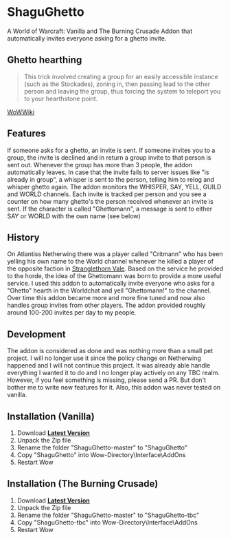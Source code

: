 # ShaguGhetto

A World of Warcraft: Vanilla and The Burning Crusade Addon that automatically invites everyone asking for a ghetto invite.

## Ghetto hearthing
> This trick involved creating a group for an easily accessible instance (such as the Stockades), zoning in, then passing lead to the other person and leaving the group, thus forcing the system to teleport you to your hearthstone point.

[WoWWiki](https://wowwiki.fandom.com/wiki/Hearthstone)

## Features
If someone asks for a ghetto, an invite is sent. If someone invites you to a group, the invite is declined and in return a group invite to that person is sent out. Whenever the group has more than 3 people, the addon automatically leaves. In case that the invite fails to server issues like "is already in group", a whisper is sent to the person, telling him to relog and whisper ghetto again. The addon monitors the WHISPER, SAY, YELL, GUILD and WORLD channels. Each invite is tracked per person and you see a counter on how many ghetto's the person received whenever an invite is sent. If the character is called "Ghettomann", a message is sent to either SAY or WORLD with the own name (see below)

## History
On Atlantiss Netherwing there was a player called "Critmann" who has been yelling his own name to the World channel whenever he killed a player of the opposite faction in [Stranglethorn Vale](https://classic.wowhead.com/stranglethorn-vale). Based on the service he provided to the horde, the idea of the Ghettomann was born to provide a more useful service. I used this addon to automatically invite everyone who asks for a "Ghetto" hearth in the Worldchat and yell "Ghettomann!" to the channel. Over time this addon became more and more fine tuned and now also handles group invites from other players. The addon provided roughly around 100-200 invites per day to my people.

## Development
The addon is considered as done and was nothing more than a small pet project. I will no longer use it since the policy change on Netherwing happened and I will not continue this project. It was already able handle everything I wanted it to do and I no longer play actively on any TBC realm. However, if you feel something is missing, please send a PR. But don't bother me to write new features for it. Also, this addon was never tested on vanilla.

## Installation (Vanilla)
1. Download **[Latest Version](https://github.com/shagu/ShaguGhetto/archive/master.zip)**
2. Unpack the Zip file
3. Rename the folder "ShaguGhetto-master" to "ShaguGhetto"
4. Copy "ShaguGhetto" into Wow-Directory\Interface\AddOns
5. Restart Wow

## Installation (The Burning Crusade)
1. Download **[Latest Version](https://github.com/shagu/ShaguGhetto/archive/master.zip)**
2. Unpack the Zip file
3. Rename the folder "ShaguGhetto-master" to "ShaguGhetto-tbc"
4. Copy "ShaguGhetto-tbc" into Wow-Directory\Interface\AddOns
5. Restart Wow
